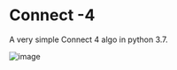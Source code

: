 # Connect -4
A very simple Connect 4 algo in python 3.7.

![image](https://user-images.githubusercontent.com/84676550/129964448-0e09ab7c-bd0f-4640-8670-662bf9975449.png)

